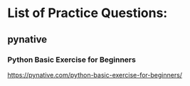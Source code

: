 # List of Practice Questions:
## pynative
### Python Basic Exercise for Beginners
https://pynative.com/python-basic-exercise-for-beginners/
### 